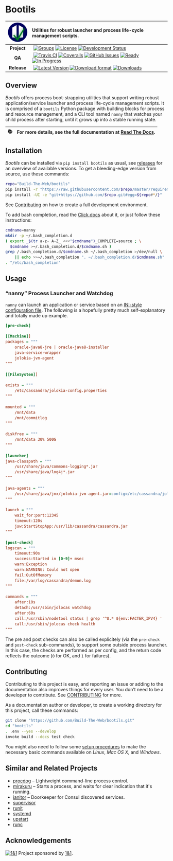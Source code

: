 # Bootils

![logo](https://raw.githubusercontent.com/Build-The-Web/bootils/master/docs/_static/img/logo-64.png) | Utilities for robust launcher and process life-cycle management scripts.
:----: | :----
**Project** |  [![Groups](https://img.shields.io/badge/Google_groups-btw--users-orange.svg)](https://groups.google.com/forum/#!forum/btw-users) [![License](https://img.shields.io/pypi/l/bootils.svg)](https://github.com/Build-The-Web/bootils/blob/master/LICENSE) [![Development Status](https://pypip.in/status/bootils/badge.svg)](https://pypi.python.org/pypi/bootils/)
**QA** |  [![Travis CI](https://api.travis-ci.org/Build-The-Web/bootils.svg)](https://travis-ci.org/Build-The-Web/bootils) [![Coveralls](https://img.shields.io/coveralls/Build-The-Web/bootils.svg)](https://coveralls.io/r/Build-The-Web/bootils) [![GitHub Issues](https://img.shields.io/github/issues/Build-The-Web/bootils.svg)](https://github.com/Build-The-Web/bootils/issues) [![Ready](https://badge.waffle.io/Build-The-Web/bootils.png?label=ready&title=Ready)](https://waffle.io/Build-The-Web/bootils) [![In Progress](https://badge.waffle.io/Build-The-Web/bootils.png?label=in+progress&title=In+Progress)](https://waffle.io/Build-The-Web/bootils)
**Release** |  [![Latest Version](https://img.shields.io/pypi/v/bootils.svg)](https://pypi.python.org/pypi/bootils/) [![Download format](https://pypip.in/format/bootils/badge.svg)](https://pypi.python.org/pypi/bootils/) [![Downloads](https://img.shields.io/pypi/dw/bootils.svg)](https://pypi.python.org/pypi/bootils/)


## Overview

*Bootils* offers process boot-strapping utilities that support writing
robust application/service launcher and process life-cycle management scripts.
It is comprised of a ``bootils`` Python package with building blocks
for process and resource management, and a CLI tool named ``nanny`` that
watches your child process after starting, until it grows up
into a stable running state.

:books: | For more details, see the full documentation at [Read The Docs](https://bootils.readthedocs.org/).
----: | :----


## Installation

*Bootils* can be installed via ``pip install bootils`` as usual,
see [releases](https://github.com/Build-The-Web/bootils/releases) for an overview of available versions.
To get a bleeding-edge version from source, use these commands:

```sh
repo="Build-The-Web/bootils"
pip install -r "https://raw.githubusercontent.com/$repo/master/requirements.txt"
pip install -UI -e "git+https://github.com/$repo.git#egg=${repo#*/}"
```

See [Contributing](#contributing) on how to create a full development environment.

To add bash completion, read the [Click docs](http://click.pocoo.org/4/bashcomplete/#activation) about it,
or just follow these instructions:

```sh
cmdname=nanny
mkdir -p ~/.bash_completion.d
( export _$(tr a-z- A-Z_ <<<"$cmdname")_COMPLETE=source ; \
  $cmdname >~/.bash_completion.d/$cmdname.sh )
grep /.bash_completion.d/$cmdname.sh ~/.bash_completion >/dev/null \
    || echo >>~/.bash_completion ". ~/.bash_completion.d/$cmdname.sh"
. "/etc/bash_completion"
```


## Usage

### “nanny” Process Launcher and Watchdog

``nanny`` can launch an application or service based on an
[INI-style configuration file](https://docs.python.org/2/library/configparser.html).
The following is a hopefully pretty much self-explanatory and totally made up example.

```ini
[pre-check]

[[Machine]]
packages = """
    oracle-java8-jre | oracle-java8-installer
    java-service-wrapper
    jolokia-jvm-agent
"""

[[FileSystem]]

exists = """
    /etc/cassandra/jolokia-config.properties
"""

mounted = """
    /mnt/data
    /mnt/commitlog
"""

diskfree = """
    /mnt/data 30% 500G
"""

[launcher]
java-classpath = """
    /usr/share/java/commons-logging*.jar
    /usr/share/java/log4j*.jar
"""

java-agents = """
    /usr/share/java/jmx/jolokia-jvm-agent.jar=config=/etc/cassandra/jolokia-config.properties
"""

launch = """
    wait_for:port:12345
    timeout:120s
    jsw:StartStopApp:/usr/lib/cassandra/cassandra.jar
"""

[post-check]
logscan = """
    timeout:90s
    success:Started in [0-9]+ msec
    warn:Exception
    warn:WARNING: Could not open
    fail:OutOfMemory
    file:/var/log/cassandra/demon.log
"""

commands = """
    after:10s
    detach:/usr/sbin/jolocas watchdog
    after:60s
    call:/usr/sbin/nodetool status | grep '^U.* ${env:FACTER_IPV4} '
    call:/usr/sbin/jolocas check health
"""
```

The pre and post checks can also be called explicitely (via the
``pre-check`` and ``post-check`` sub-commands), to support some
outside process launcher. In this case, the checks are performed
as per config, and the return code reflects the outcome
(``0`` for OK, and ``1`` for failures).


## Contributing

Contributing to this project is easy, and reporting an issue or
adding to the documentation also improves things for every user.
You don’t need to be a developer to contribute.
See [CONTRIBUTING](https://github.com/Build-The-Web/bootils/blob/master/CONTRIBUTING.md) for more.

As a documentation author or developer,
to create a working directory for this project,
call these commands:

```sh
git clone "https://github.com/Build-The-Web/bootils.git"
cd "bootils"
. .env --yes --develop
invoke build --docs test check
```

You might also need to follow some
[setup procedures](https://py-generic-project.readthedocs.org/en/latest/installing.html#quick-setup)
to make the necessary basic commands available on *Linux*, *Mac OS X*, and *Windows*.


## Similar and Related Projects

 * [procdog](https://github.com/jlevy/procdog) – Lightweight command-line process control.
 * [mirakuru](https://github.com/ClearcodeHQ/mirakuru) – Starts a process, and waits for clear indication that it's running.
 * [ianitor](https://github.com/ClearcodeHQ/ianitor) – Doorkeeper for Consul discovered services.
 * [supervisor](https://github.com/Supervisor/supervisor)
 * [runit](http://smarden.org/runit/)
 * [systemd](http://www.freedesktop.org/wiki/Software/systemd/)
 * [upstart](http://upstart.ubuntu.com/)
 * [runc](https://github.com/opencontainers/runc)


## Acknowledgements

[![1&1](https://raw.githubusercontent.com/1and1/1and1.github.io/master/images/1and1-logo-42.png)](https://github.com/1and1)
Project sponsored by [1&1](https://github.com/1and1).
